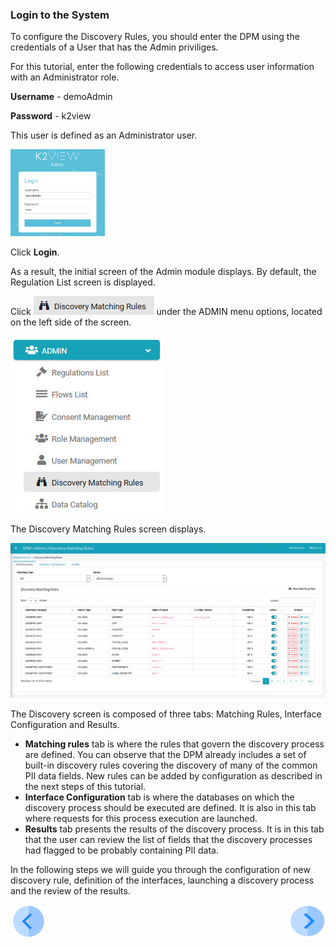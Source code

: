 ### Login to the System

To configure the Discovery Rules, you should enter the DPM using the credentials of a User that has the Admin priviliges. 

For this tutorial, enter the following credentials to access user information with an Administrator role.

**Username** - demoAdmin

**Password** - k2view

This user is defined as an Administrator user. 

<img src="../images/01_DSAR_Login_Admin.png" width="30%" height="30%">

Click **Login**. 

As a result, the initial screen of the Admin module displays. By default, the Regulation List screen is displayed. 

Click ![image](../images/ICON_Discovery2.jpg) under the ADMIN menu options, located on the left side of the screen. 

![image](../images/08_1_Discovery_LeftPanel.jpg)

The Discovery Matching Rules screen displays.

![image](../images/08_12_Discovery_RulesTab.jpg)

The Discovery screen is composed of three tabs: Matching Rules, Interface Configuration and Results. 

- **Matching rules** tab is where the rules that govern the discovery process are defined. You can observe that the DPM already includes a set of built-in discovery rules covering the discovery of many of the common PII data fields. New rules can be added by configuration as described in the next steps of this tutorial.
- **Interface Configuration** tab is where the databases on which the discovery process should be executed are defined. It is also in this tab where requests for this process execution are launched. 
- **Results** tab presents the results of the discovery process. It is in this tab that the user can review the list of fields that the discovery processes had flagged to be probably containing PII data.  

In the following steps we will guide you through the configuration of new discovery rule, definition of the interfaces, launching a discovery process and the review of the results.



[![Previous](../images/Previous.png)]( 01_Discovery_Main.md)[<img align="right" width="60" height="54" src="../images/Next.png">](03_03_01_Discovery_NewMatchingRule_Landing.md)
